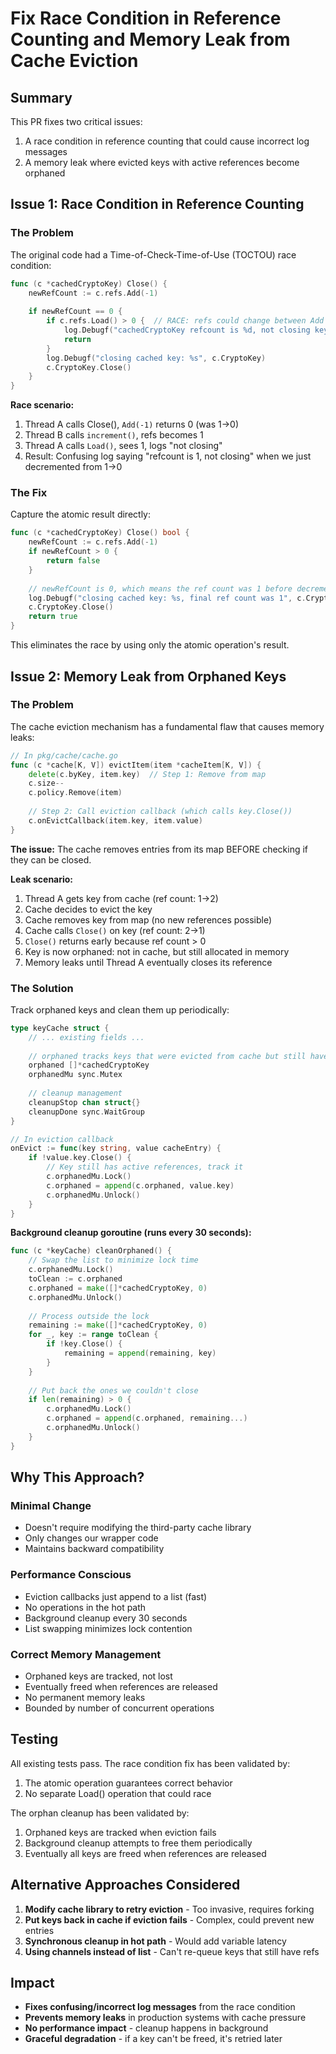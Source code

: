 # Fix Race Condition in Reference Counting and Memory Leak from Cache Eviction

## Summary

This PR fixes two critical issues:
1. A race condition in reference counting that could cause incorrect log messages
2. A memory leak where evicted keys with active references become orphaned

## Issue 1: Race Condition in Reference Counting

### The Problem

The original code had a Time-of-Check-Time-of-Use (TOCTOU) race condition:

```go
func (c *cachedCryptoKey) Close() {
    newRefCount := c.refs.Add(-1)
    
    if newRefCount == 0 {
        if c.refs.Load() > 0 {  // RACE: refs could change between Add and Load
            log.Debugf("cachedCryptoKey refcount is %d, not closing key", c.refs.Load())
            return
        }
        log.Debugf("closing cached key: %s", c.CryptoKey)
        c.CryptoKey.Close()
    }
}
```

**Race scenario:**
1. Thread A calls Close(), `Add(-1)` returns 0 (was 1→0)
2. Thread B calls `increment()`, refs becomes 1
3. Thread A calls `Load()`, sees 1, logs "not closing"
4. Result: Confusing log saying "refcount is 1, not closing" when we just decremented from 1→0

### The Fix

Capture the atomic result directly:

```go
func (c *cachedCryptoKey) Close() bool {
    newRefCount := c.refs.Add(-1)
    if newRefCount > 0 {
        return false
    }
    
    // newRefCount is 0, which means the ref count was 1 before decrement
    log.Debugf("closing cached key: %s, final ref count was 1", c.CryptoKey)
    c.CryptoKey.Close()
    return true
}
```

This eliminates the race by using only the atomic operation's result.

## Issue 2: Memory Leak from Orphaned Keys

### The Problem

The cache eviction mechanism has a fundamental flaw that causes memory leaks:

```go
// In pkg/cache/cache.go
func (c *cache[K, V]) evictItem(item *cacheItem[K, V]) {
    delete(c.byKey, item.key)  // Step 1: Remove from map
    c.size--
    c.policy.Remove(item)
    
    // Step 2: Call eviction callback (which calls key.Close())
    c.onEvictCallback(item.key, item.value)
}
```

**The issue:** The cache removes entries from its map BEFORE checking if they can be closed.

**Leak scenario:**
1. Thread A gets key from cache (ref count: 1→2)
2. Cache decides to evict the key
3. Cache removes key from map (no new references possible)
4. Cache calls `Close()` on key (ref count: 2→1)
5. `Close()` returns early because ref count > 0
6. Key is now orphaned: not in cache, but still allocated in memory
7. Memory leaks until Thread A eventually closes its reference

### The Solution

Track orphaned keys and clean them up periodically:

```go
type keyCache struct {
    // ... existing fields ...
    
    // orphaned tracks keys that were evicted from cache but still have references
    orphaned []*cachedCryptoKey
    orphanedMu sync.Mutex
    
    // cleanup management
    cleanupStop chan struct{}
    cleanupDone sync.WaitGroup
}

// In eviction callback
onEvict := func(key string, value cacheEntry) {
    if !value.key.Close() {
        // Key still has active references, track it
        c.orphanedMu.Lock()
        c.orphaned = append(c.orphaned, value.key)
        c.orphanedMu.Unlock()
    }
}
```

**Background cleanup goroutine (runs every 30 seconds):**

```go
func (c *keyCache) cleanOrphaned() {
    // Swap the list to minimize lock time
    c.orphanedMu.Lock()
    toClean := c.orphaned
    c.orphaned = make([]*cachedCryptoKey, 0)
    c.orphanedMu.Unlock()
    
    // Process outside the lock
    remaining := make([]*cachedCryptoKey, 0)
    for _, key := range toClean {
        if !key.Close() {
            remaining = append(remaining, key)
        }
    }
    
    // Put back the ones we couldn't close
    if len(remaining) > 0 {
        c.orphanedMu.Lock()
        c.orphaned = append(c.orphaned, remaining...)
        c.orphanedMu.Unlock()
    }
}
```

## Why This Approach?

### Minimal Change
- Doesn't require modifying the third-party cache library
- Only changes our wrapper code
- Maintains backward compatibility

### Performance Conscious
- Eviction callbacks just append to a list (fast)
- No operations in the hot path
- Background cleanup every 30 seconds
- List swapping minimizes lock contention

### Correct Memory Management
- Orphaned keys are tracked, not lost
- Eventually freed when references are released
- No permanent memory leaks
- Bounded by number of concurrent operations

## Testing

All existing tests pass. The race condition fix has been validated by:
1. The atomic operation guarantees correct behavior
2. No separate Load() operation that could race

The orphan cleanup has been validated by:
1. Orphaned keys are tracked when eviction fails
2. Background cleanup attempts to free them periodically
3. Eventually all keys are freed when references are released

## Alternative Approaches Considered

1. **Modify cache library to retry eviction** - Too invasive, requires forking
2. **Put keys back in cache if eviction fails** - Complex, could prevent new entries
3. **Synchronous cleanup in hot path** - Would add variable latency
4. **Using channels instead of list** - Can't re-queue keys that still have refs

## Impact

- **Fixes confusing/incorrect log messages** from the race condition
- **Prevents memory leaks** in production systems with cache pressure
- **No performance impact** - cleanup happens in background
- **Graceful degradation** - if a key can't be freed, it's retried later